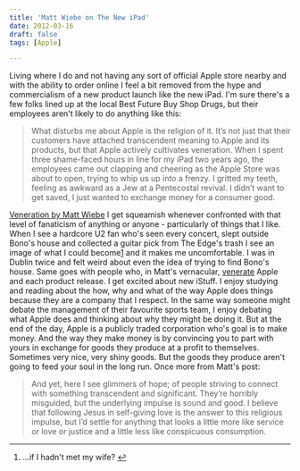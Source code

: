 ```yaml
---
title: 'Matt Wiebe on The New iPad'
date: 2012-03-16
draft: false
tags: [Apple]

---
```


Living where I do and not having any sort of official Apple store nearby and with the ability to order online I feel a bit removed from the hype and commercialism of a new product launch like the new iPad. I'm sure there's a few folks lined up at the local Best Future Buy Shop Drugs, but their employees aren't likely to do anything like this:

> What disturbs me about Apple is the religion of it. It’s not just that their customers have attached transcendent meaning to Apple and its products, but that Apple actively cultivates veneration. When I spent three shame-faced hours in line for my iPad two years ago, the employees came out clapping and cheering as the Apple Store was about to open, trying to whip us up into a frenzy. I gritted my teeth, feeling as awkward as a Jew at a Pentecostal revival. I didn’t want to get saved, I just wanted to exchange money for a consumer good.

[Veneration by Matt Wiebe](http://mattwie.be/2012/03/veneration/) I get squeamish whenever confronted with that level of fanaticism of anything or anyone - particularly of things that I like. When I see a hardcore U2 fan who's seen every concert, slept outside Bono's house and collected a guitar pick from The Edge's trash I see an image of what I could become[1](#fn-20203:1) and it makes me uncomfortable. I was in Dublin twice and felt weird about even the idea of trying to find Bono's house. Same goes with people who, in Matt's vernacular, [venerate](http://en.wikipedia.org/wiki/Veneration) Apple and each product release. I get excited about new iStuff. I enjoy studying and reading about the how, why and what of the way Apple does things because they are a company that I respect. In the same way someone might debate the management of their favourite sports team, I enjoy debating what Apple does and thinking about why they might be doing it. But at the end of the day, Apple is a publicly traded corporation who's goal is to make money. And the way they make money is by convincing you to part with yours in exchange for goods they produce at a profit to themselves. Sometimes very nice, very shiny goods. But the goods they produce aren't going to feed your soul in the long run. Once more from Matt's post:

> And yet, here I see glimmers of hope; of people striving to connect with something transcendent and significant. They’re horribly misguided, but the underlying impulse is sound and good. I believe that following Jesus in self-giving love is the answer to this religious impulse, but I’d settle for anything that looks a little more like service or love or justice and a little less like conspicuous consumption.

* * *

1.  ...if I hadn't met my wife? [↩](#fnref-20203:1)